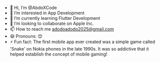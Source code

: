 - 👋 Hi, I’m @AbdoXCode
- 👀 I’m interested in App Development
- 🌱 I’m currently learning Flutter Development
- 💞️ I’m looking to collaborate on Apple Inc.
- 📫 How to reach me adodoadodo2025@gmail.com
- 😄 Pronouns: 😊
- ⚡ Fun fact:  The first mobile app ever created was a simple game called 'Snake' on Nokia phones in the late 1990s. It was so addictive that it helped establish the concept of mobile gaming!

<!---
AbdoXCode/AbdoXCode is a ✨ special ✨ repository because its `README.md` (this file) appears on your GitHub profile.
You can click the Preview link to take a look at your changes.
--->
